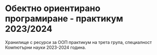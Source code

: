 # Обектно ориентирано програмиране - практикум 2023/2024

Хранилище с ресурси за ООП практикум на трета група, специалност Компютърни науки 2023-2024 година.
